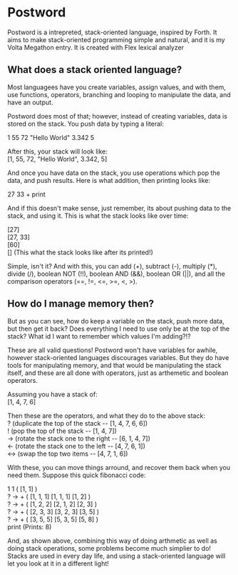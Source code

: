 Postword
========

Postword is a intrepreted, stack-oriented language, inspired by Forth. It aims to make stack-oriented programming simple and natural, and it is my Volta Megathon entry. It is created with Flex lexical analyzer

What does a stack oriented language?
------------------------------------

Most languagees have you create variables, assign values, and with
them, use functions, operators, branching and looping to manipulate the data, and have an output.

Postword does most of that; however, instead of creating variables, data is stored on the stack. You push data by typing a literal:

1 55 72 "Hello World" 3.342 5

After this, your stack will look like: <br>
\[1, 55, 72, "Hello World", 3.342, 5\] <br>

And once you have data on the stack, you use operations which pop the data, and push results. Here is what addition, then printing looks like:

27 33 + print

And if this doesn't make sense, just remember, its about pushing data to the stack, and using it. This is what the stack looks like over time: 

\[27\] <br>
\[27, 33\] <br>
\[60\] <br> 
\[\]  (This what the stack looks like after its printed!)

Simple, isn't it? And with this, you can add (+), subtract (-),
multiply (*), divide (/), boolean NOT (!!), boolean AND (&&), boolean OR (||), and all the comparison operators (==, !=, <=, >=, <, >).

How do I manage memory then?
----------------------------

But as you can see, how do keep a variable on the stack, push more data, but then get it back? Does everything I need to use only be at the top of the stack? What id I want to remember which values I'm adding?!?

These are all valid questions! Postword won't have variables for awhile, however stack-oriented languages discourages variables. But they do have tools for manipulating memory, and that would be manipulating the stack itself, and these are all done with operators, just as arthemetic and boolean operators. 

Assuming you have a stack of: <br>
\[1, 4, 7, 6\]

Then these are the operators, and what they do to the above stack: <br>
?   (duplicate the top of the stack -- \[1, 4, 7, 6, 6\]) <br>
!   (pop the top of the stack -- \[1, 4, 7\]) <br>
-> (rotate the stack one to the right -- \[6, 1, 4, 7\]) <br>
<\- (rotate the stack one to the left -- \[4, 7, 6, 1\]) <br>
\<\->   (swap the top two items -- \[4, 7, 1, 6\]) <br>

With these, you can move things arround, and recover them back when you need them. Suppose this quick fibonacci code:

1 1        ( \[1, 1\] ) <br>
  ? -> +  ( \[1, 1, 1\] \[1, 1, 1\] \[1, 2\] ) <br>
  ? -> +  ( \[1, 2, 2\] \[2, 1, 2\] \[2, 3\] ) <br>
  ? -> +  ( \[2, 3, 3\] \[3, 2, 3\] \[3, 5\] ) <br>
  ? -> +  ( \[3, 5, 5\] \[5, 3, 5\] \[5, 8\] )<br>
print      (Prints: 8)

And, as shown above, combining this way of doing arthmetic as well as doing stack operations, some problems become much simplier to do! Stacks are used in every day life, and using a stack-oriented language will let you look at it in a different light!









